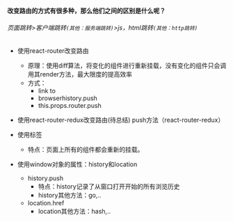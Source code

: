#### 改变路由的方式有很多种，那么他们之间的区别是什么呢？
###### 页面跳转>客户端跳转`(其他：服务端跳转)`>js，html跳转`(其他：http跳转)`
- 使用react-router改变路由
  - 原理：使用diff算法，将变化的组件进行重新挂载，没有变化的组件只会调用其render方法，最大限度的提高效率
  - 方式：
    - link to
    - browserhistory.push
    - this.props.router.push

- 使用react-router-redux改变路由(待总结)
push方法（react-router-redux）

- 使用<a />标签
  - 特点：页面上所有的组件都会重新的挂载。

- 使用window对象的属性：history和location

  - history.push
    - 特点：history记录了从窗口打开开始的所有浏览历史
    - history其他方法：go,..
  - location.href
    - location其他方法：hash,..
